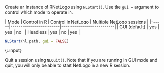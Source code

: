 ---
---

Create an instance of RNetLogo using `NLStart()`. Use the `gui =` argument to control which mode to operate in. 


| Mode | Control in R | Control in NetLogo | Multiple NetLogo sessions |
|------|-------------------------|---------------------------|
| GUI (default) | yes | yes | no |
| Headless | yes | no | yes |



~~~r
NLStart(nl.path, gui = FALSE)
~~~
{:.input}

Quit a session using `NLQuit()`. Note that if you are running in GUI mode and quit, you will only be able to start NetLogo in a new R session. 
